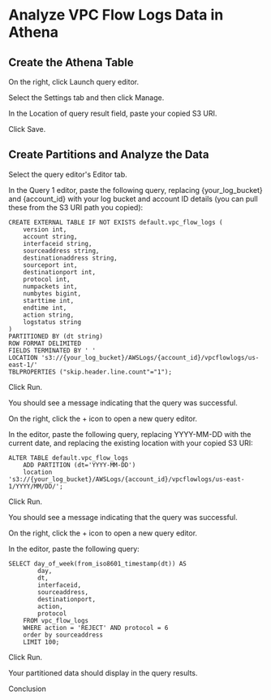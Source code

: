 # Analyze VPC Flow Logs Data in Athena
## Create the Athena Table

On the right, click Launch query editor.

Select the Settings tab and then click Manage.

In the Location of query result field, paste your copied S3 URI.

Click Save.

## Create Partitions and Analyze the Data

Select the query editor's Editor tab.

In the Query 1 editor, paste the following query, replacing {your_log_bucket} and {account_id} with your log bucket and account ID details (you can pull these from the S3 URI path you copied):

```
CREATE EXTERNAL TABLE IF NOT EXISTS default.vpc_flow_logs (
    version int,
    account string,
    interfaceid string,
    sourceaddress string,
    destinationaddress string,
    sourceport int,
    destinationport int,
    protocol int,
    numpackets int,
    numbytes bigint,
    starttime int,
    endtime int,
    action string,
    logstatus string
)
PARTITIONED BY (dt string)
ROW FORMAT DELIMITED
FIELDS TERMINATED BY ' '
LOCATION 's3://{your_log_bucket}/AWSLogs/{account_id}/vpcflowlogs/us-east-1/'
TBLPROPERTIES ("skip.header.line.count"="1");
```
Click Run.

You should see a message indicating that the query was successful.

On the right, click the + icon to open a new query editor.

In the editor, paste the following query, replacing YYYY-MM-DD with the current date, and replacing the existing location with your copied S3 URI:

```
ALTER TABLE default.vpc_flow_logs
    ADD PARTITION (dt='YYYY-MM-DD')
    location 's3://{your_log_bucket}/AWSLogs/{account_id}/vpcflowlogs/us-east-1/YYYY/MM/DD/';
```
Click Run.

You should see a message indicating that the query was successful.

On the right, click the + icon to open a new query editor.

In the editor, paste the following query:

```
SELECT day_of_week(from_iso8601_timestamp(dt)) AS
        day,
        dt,
        interfaceid,
        sourceaddress,
        destinationport,
        action,
        protocol
    FROM vpc_flow_logs
    WHERE action = 'REJECT' AND protocol = 6
    order by sourceaddress
    LIMIT 100;
```

Click Run.

Your partitioned data should display in the query results.

Conclusion